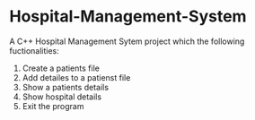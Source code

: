 # Hospital-Management-System
A C++ Hospital Management Sytem project which the following fuctionalities:
1) Create a patients file
2) Add detailes to a patienst file
3) Show a patients details
4) Show hospital details
5) Exit the program
